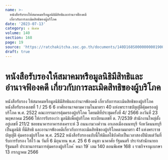 ```yaml
---
name: >-
  หนังสือรับรองให้สมาคมหรือมูลนิธิมีสิทธิและอำนาจฟ้องคดี
  เกี่ยวกับการละเมิดสิทธิของผู้บริโภค
date: '2023-07-13'
category: ง พิเศษ
volume: 140
section: 168
page: 19
source: 'https://ratchakitcha.soc.go.th/documents/140D168S0000000001900.pdf'
draft: true
---
```


# หนังสือรับรองให้สมาคมหรือมูลนิธิมีสิทธิและอำนาจฟ้องคดี เกี่ยวกับการละเมิดสิทธิของผู้บริโภค

หนังสือรับรอง ให้สมาคมหรือมูลนิธิมีสิทธิและอำนาจฟ้องคดี เกี่ยวกับการละเมิดสิทธิของผู้บริโภค หนังสือรับรองเลขที่ 1 / 25 6 6 อาศัยอานาจตามความในมาตรา 40 แห่งพระราชบัญญัติคุ้มครองผู้บริโภค พ.ศ. 2522 คณะกรรมการคุ้มครองผู้บริโภค โดยมติที่ประชุมครั้งที่ 4/ 2566 ลงวันที่ 23 พฤษภาคม 2566 ให้การรับรองว่า มูลนิธิเพื่อผู้บริโภค ทะเบียนเลขที่ ต. 7/2539 สำนักงานใหญ่ตั้งอยู่เลขที่ 211/2 ซอยธนาคารอาคารสงเคราะห์ 3 ถนนงามวงศ์วาน อาเภอเมืองนนทบุรี จังหวัดนนทบุรี เป็นมูลนิธิ ที่มีสิทธิ และอานาจฟ้องคดีเกี่ยวกับการละเมิดสิทธิของผู้บริโภคตามมาตรา 41 แห่งพระราชบัญญัติ คุ้มครองผู้บริโภค พ.ศ. 2522 หนังสือรับรองฉบับนี้ให้มีผลใช้บังคับเป็นเวลาสองปีนับแต่วันที่รับการรับรอง ให้ไว้ ณ วันที่ 6 มิถุนายน พ.ศ. 25 6 6 อนุชา นาคาศัย รัฐมนตรี ประจำสำนักนายกรัฐมนตรี ประธานกรรมการคุ้มครองผู้บริโภค ้ หนา 19 ่ เลม 140 ตอนพิเศษ 168 ง ราชกิจจานุเบกษา 13 กรกฎาคม 2566
